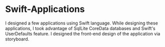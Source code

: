 # Swift-Applications

I designed a few applications using Swift language. While designing these applications, I took advantage of SqlLite CoreData databases and Swift's UserDefaults feature. I designed the front-end design of the application via storyboard.
